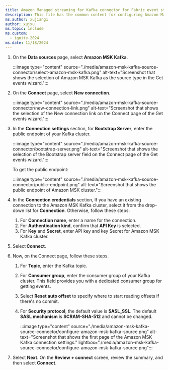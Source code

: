 ```yaml
---
title: Amazon Managed streaming for Kafka connector for Fabric event streams
description: This file has the common content for configuring Amazon Managed streaming for Kafka connector for Fabric event streams and Real-Time hub.
ms.author: xujiang1
author: xujxu
ms.topic: include
ms.custom:
  - ignite-2024
ms.date: 11/18/2024
---
```


1. On the **Data sources** page, select **Amazon MSK Kafka**. 

    :::image type="content" source="./media/amazon-msk-kafka-source-connector/select-amazon-msk-kafka.png" alt-text="Screenshot that shows the selection of Amazon MSK Kafka as the source type in the Get events wizard.":::
1. On the **Connect** page, select **New connection**.

    :::image type="content" source="./media/amazon-msk-kafka-source-connector/new-connection-link.png" alt-text="Screenshot that shows the selection of the New connection link on the Connect page of the Get events wizard.":::    
1. In the **Connection settings** section, for **Bootstrap Server**, enter the public endpoint of your Kafka cluster.

    :::image type="content" source="./media/amazon-msk-kafka-source-connector/bootstrap-server.png" alt-text="Screenshot that shows the selection of the Bootstrap server field on the Connect page of the Get events wizard.":::   

    To get the public endpoint:

    :::image type="content" source="./media/amazon-msk-kafka-source-connector/public-endpoint.png" alt-text="Screenshot that shows the public endpoint of Amazon MSK cluster.":::   
1. In the **Connection credentials** section, If you have an existing connection to the Amazon MSK Kafka cluster, select it from the drop-down list for **Connection**. Otherwise, follow these steps: 
    1. For **Connection name**, enter a name for the connection. 
    1. For **Authentication kind**, confirm that **API Key** is selected. 
    1. For **Key** and **Secret**, enter API key and key Secret for Amazon MSK Kafka cluster.     
1. Select **Connect**.  
1. Now, on the Connect page, follow these steps.  
    1. For **Topic**, enter the Kafka topic. 
    1. For **Consumer group**, enter the consumer group of your Kafka cluster. This field provides you with a dedicated consumer group for getting events.  
    1. Select **Reset auto offset** to specify where to start reading offsets if there's no commit. 
    1. For **Security protocol**, the default value is **SASL_SSL**. The default **SASL mechanism** is **SCRAM-SHA-512** and cannot be changed. 
    
        :::image type="content" source="./media/amazon-msk-kafka-source-connector/configure-amazon-msk-kafka-source.png" alt-text="Screenshot that shows the first page of the Amazon MSK Kafka connection settings." lightbox="./media/amazon-msk-kafka-source-connector/configure-amazon-msk-kafka-source.png":::      
1. Select **Next**. On the **Review + connect** screen, review the summary, and then select **Connect**.
